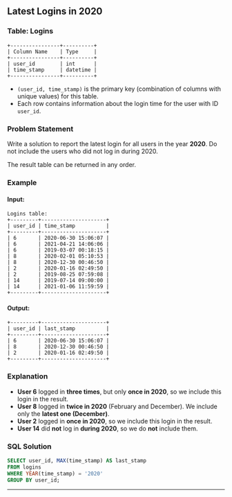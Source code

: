 ## Latest Logins in 2020

### Table: Logins

```plaintext
+----------------+----------+
| Column Name    | Type     |
+----------------+----------+
| user_id        | int      |
| time_stamp     | datetime |
+----------------+----------+
```

- `(user_id, time_stamp)` is the primary key (combination of columns with unique values) for this table.
- Each row contains information about the login time for the user with ID `user_id`.

### Problem Statement
Write a solution to report the latest login for all users in the year **2020**. Do not include the users who did not log in during 2020.

The result table can be returned in any order.

### Example
#### Input:
```plaintext
Logins table:
+---------+---------------------+
| user_id | time_stamp          |
+---------+---------------------+
| 6       | 2020-06-30 15:06:07 |
| 6       | 2021-04-21 14:06:06 |
| 6       | 2019-03-07 00:18:15 |
| 8       | 2020-02-01 05:10:53 |
| 8       | 2020-12-30 00:46:50 |
| 2       | 2020-01-16 02:49:50 |
| 2       | 2019-08-25 07:59:08 |
| 14      | 2019-07-14 09:00:00 |
| 14      | 2021-01-06 11:59:59 |
+---------+---------------------+
```

#### Output:
```plaintext
+---------+---------------------+
| user_id | last_stamp          |
+---------+---------------------+
| 6       | 2020-06-30 15:06:07 |
| 8       | 2020-12-30 00:46:50 |
| 2       | 2020-01-16 02:49:50 |
+---------+---------------------+
```

### Explanation
- **User 6** logged in **three times**, but only **once in 2020**, so we include this login in the result.
- **User 8** logged in **twice in 2020** (February and December). We include only the **latest one (December)**.
- **User 2** logged in **once in 2020**, so we include this login in the result.
- **User 14** did **not** log in **during 2020**, so we do **not** include them.

### SQL Solution
```sql
SELECT user_id, MAX(time_stamp) AS last_stamp 
FROM logins 
WHERE YEAR(time_stamp) = '2020' 
GROUP BY user_id;
```

---